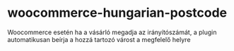 # woocommerce-hungarian-postcode
Woocommerce esetén ha a vásárló megadja az irányítószámát, a plugin automatikusan beírja a hozzá tartozó várost a megfelelő helyre
